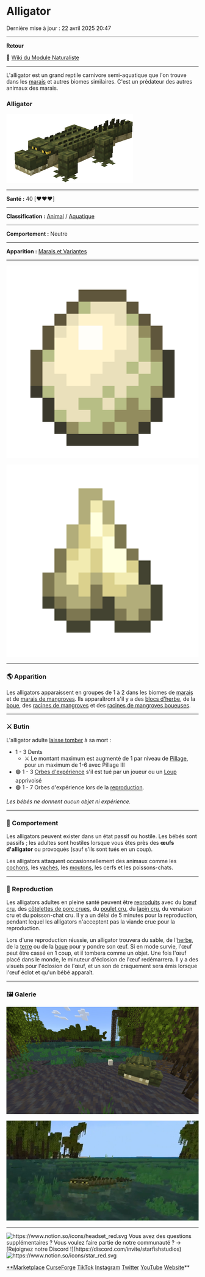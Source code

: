 # Alligator

Dernière mise à jour : 22 avril 2025 20:47

---

**Retour**

🐻 [Wiki du Module Naturaliste](https://www.notion.so/1a7a9a61c3f1800c8e32e893d6e7f430?pvs=21)

---

L'alligator est un grand reptile carnivore semi-aquatique que l'on trouve dans les [marais](https://minecraft.fandom.com/wiki/Swamp) et autres biomes similaires. C'est un prédateur des autres animaux des marais.

<aside>

### **Alligator**

![Small Alligator.gif](Small_Alligator.gif)

---

**Santé :** 40 [♥️♥️♥️]

---

**Classification :** [Animal](https://minecraft.fandom.com/wiki/Animal) / [Aquatique](https://minecraft.fandom.com/wiki/Aquatic)

---

**Comportement :** Neutre

---

**Apparition :** [Marais et Variantes](https://minecraft.fandom.com/wiki/Swamp)

---

![alligator_egg.png](alligator_egg.png)

![tooth.png](tooth.png)

</aside>

---

### 🌎 Apparition

Les alligators apparaissent en groupes de 1 à 2 dans les biomes de [marais](https://minecraft.fandom.com/wiki/Swamp) et de [marais de mangroves](https://minecraft.fandom.com/wiki/Swamp). Ils apparaîtront s'il y a des [blocs d'herbe](https://minecraft.fandom.com/wiki/Grass_Block), de la [boue](https://minecraft.fandom.com/wiki/Mud), des [racines de mangroves](https://minecraft.fandom.com/wiki/Mangrove_Roots) et des [racines de mangroves boueuses](https://minecraft.fandom.com/wiki/Muddy_Mangrove_Roots).

---

### ⚔️ Butin

L'alligator adulte [laisse tomber](https://minecraft.fandom.com/wiki/Drops) à sa mort :

- 1 - 3 Dents
    - ⚔️ Le montant maximum est augmenté de 1 par niveau de [Pillage](https://minecraft.fandom.com/wiki/Looting), pour un maximum de 1-6 avec Pillage III
- 🟢 1 - 3 [Orbes d'expérience](https://minecraft.fandom.com/wiki/Experience) s'il est tué par un joueur ou un [Loup](https://minecraft.fandom.com/wiki/Wolf) apprivoisé
- 🟢 1 - 7 Orbes d'expérience lors de la [reproduction](https://minecraft.fandom.com/wiki/Breeding).

*Les bébés ne donnent aucun objet ni expérience.*

---

### 🧠 Comportement

Les alligators peuvent exister dans un état passif ou hostile. Les bébés sont passifs ; les adultes sont hostiles lorsque vous êtes près des **œufs d'alligator** ou provoqués (sauf s'ils sont tués en un coup).

Les alligators attaquent occasionnellement des animaux comme les [cochons](https://minecraft.fandom.com/wiki/Pig), les [vaches](https://minecraft.fandom.com/wiki/Cow), les [moutons](https://minecraft.fandom.com/wiki/Sheep), les cerfs et les poissons-chats.

---

### 🥚 Reproduction

Les alligators adultes en pleine santé peuvent être [reproduits](https://minecraft.fandom.com/wiki/Breeding) avec du [bœuf cru](https://minecraft.wiki/w/Raw_Beef), des [côtelettes de porc crues](https://minecraft.wiki/w/Raw_Porkchop), du [poulet cru](https://minecraft.wiki/w/Raw_Chicken), du [lapin cru](https://minecraft.wiki/w/Raw_Rabbit), du venaison cru et du poisson-chat cru. Il y a un délai de 5 minutes pour la reproduction, pendant lequel les alligators n'acceptent pas la viande crue pour la reproduction.

Lors d'une reproduction réussie, un alligator trouvera du sable, de l'[herbe](https://minecraft.fandom.com/wiki/Grass_Block), de la [terre](https://minecraft.wiki/w/Dirt) ou de la [boue](https://minecraft.fandom.com/wiki/Mud) pour y pondre son œuf. Si en mode survie, l'œuf peut être cassé en 1 coup, et il tombera comme un objet. Une fois l'œuf placé dans le monde, le minuteur d'éclosion de l'œuf redémarrera. Il y a des visuels pour l'éclosion de l'œuf, et un son de craquement sera émis lorsque l'œuf éclot et qu'un bébé apparaît.

---

### 🖼️ Galerie

![image.png](image.png)

![image (1).png](image_(1).png)

---

<aside>
<img src="https://www.notion.so/icons/headset_red.svg" alt="https://www.notion.so/icons/headset_red.svg" width="40px" /> Vous avez des questions supplémentaires ? Vous voulez faire partie de notre communauté ? → [Rejoignez notre Discord !](https://discord.com/invite/starfishstudios)

</aside>

<aside>
<img src="https://www.notion.so/icons/star_red.svg" alt="https://www.notion.so/icons/star_red.svg" width="40px" />

[**Marketplace](https://www.minecraft.net/en-us/marketplace/creator?name=Starfish%20Studios)      [CurseForge](https://www.curseforge.com/members/starfish_studios/projects)      [TikTok](https://www.tiktok.com/@starfishstudios)      [Instagram](https://www.instagram.com/starfishstudiosinc/)      [Twitter](https://twitter.com/starfishstudios)      [YouTube](https://www.youtube.com/@starfishstudios)      [Website](https://starfish-studios.com/)**

</aside>